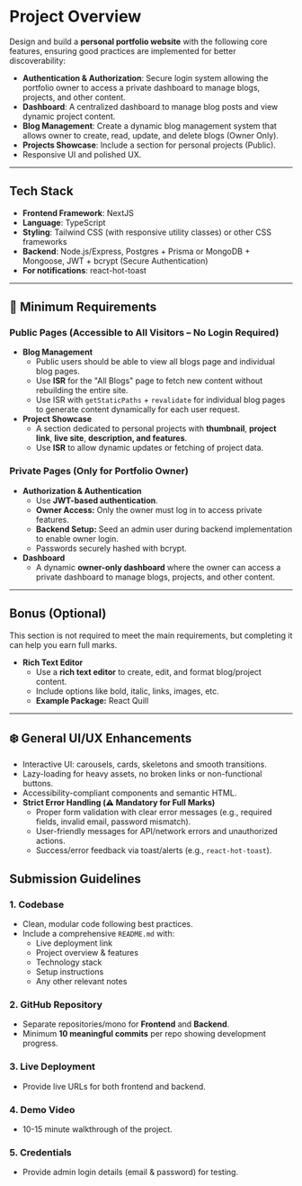 # Project Overview

Design and build a **personal portfolio website** with the following core features, ensuring good practices are implemented for better discoverability:

- **Authentication & Authorization**: Secure login system allowing the portfolio owner to access a private dashboard to manage blogs, projects, and other content.
- **Dashboard**: A centralized dashboard to manage blog posts and view dynamic project content.
- **Blog Management**: Create a dynamic blog management system that allows owner to create, read, update, and delete blogs (Owner Only).
- **Projects Showcase**: Include a section for personal projects (Public).
- Responsive UI and polished UX.

---

## Tech Stack

- **Frontend Framework**: NextJS
- **Language**: TypeScript
- **Styling**: Tailwind CSS (with responsive utility classes) or other CSS frameworks
- **Backend**: Node.js/Express, Postgres + Prisma or MongoDB + Mongoose, JWT + bcrypt (Secure Authentication)
- **For notifications**: react-hot-toast

---

## 📌 Minimum Requirements

### Public Pages (Accessible to All Visitors – No Login Required)

- **Blog Management**
  - Public users should be able to view all blogs page and individual blog pages.
  - Use **ISR** for the "All Blogs" page to fetch new content without rebuilding the entire site.
  - Use ISR with `getStaticPaths` + `revalidate` for individual blog pages to generate content dynamically for each user request.
- **Project Showcase**
  - A section dedicated to personal projects with **thumbnail**, **project link**, **live site**, **description, and features**.
  - Use **ISR** to allow dynamic updates or fetching of project data.

### Private Pages (Only for Portfolio Owner)

- **Authorization & Authentication**
  - Use **JWT-based authentication**.
  - **Owner Access:** Only the owner must log in to access private features.
  - **Backend Setup:** Seed an admin user during backend implementation to enable owner login.
  - Passwords securely hashed with bcrypt.
- **Dashboard**
  - A dynamic **owner-only dashboard** where the owner can access a private dashboard to manage blogs, projects, and other content.

---

## Bonus (Optional)

This section is not required to meet the main requirements, but completing it can help you earn full marks.

- **Rich Text Editor**
  - Use a **rich text editor** to create, edit, and format blog/project content.
  - Include options like bold, italic, links, images, etc.
  - **Example Package:** React Quill

---

## ❄️ General UI/UX Enhancements

- Interactive UI: carousels, cards, skeletons and smooth transitions.
- Lazy-loading for heavy assets, no broken links or non-functional buttons.
- Accessibility-compliant components and semantic HTML.
- **Strict Error Handling (⚠️ Mandatory for Full Marks)**
  - Proper form validation with clear error messages (e.g., required fields, invalid email, password mismatch).
  - User-friendly messages for API/network errors and unauthorized actions.
  - Success/error feedback via toast/alerts (e.g., `react-hot-toast`).

## Submission Guidelines

### 1. Codebase

- Clean, modular code following best practices.
- Include a comprehensive `README.md` with:
  - Live deployment link
  - Project overview & features
  - Technology stack
  - Setup instructions
  - Any other relevant notes

### 2. GitHub Repository

- Separate repositories/mono for **Frontend** and **Backend**.
- Minimum **10 meaningful commits** per repo showing development progress.

### 3. Live Deployment

- Provide live URLs for both frontend and backend.

### 4. Demo Video

- 10-15 minute walkthrough of the project.

### 5. Credentials

- Provide admin login details (email & password) for testing.

